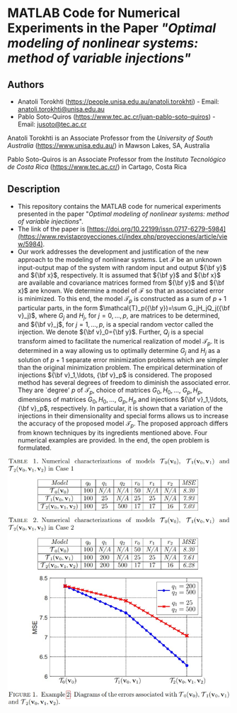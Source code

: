 # MATLAB Code for Numerical Experiments in the Paper *"Optimal modeling of nonlinear systems: method of variable injections"*

## Authors

* Anatoli Torokhti (https://people.unisa.edu.au/anatoli.torokhti) - Email: anatoli.torokhti@unisa.edu.au
* Pablo Soto-Quiros (https://www.tec.ac.cr/juan-pablo-soto-quiros) - Email: jusoto@tec.ac.cr

Anatoli Torokhti is an Associate Professor from the *University of South Australia* (https://www.unisa.edu.au/) in Mawson Lakes, SA, Australia

Pablo Soto-Quiros is an Associate Professor from the *Instituto Tecnológico de Costa Rica* (https://www.tec.ac.cr/) in Cartago, Costa Rica


## Description

* This repository contains the MATLAB code for numerical experiments presented in the paper "*Optimal modeling of nonlinear systems: method of variable injections*". 
* The link of the paper is [https://doi.org/10.22199/issn.0717-6279-5984](https://www.revistaproyecciones.cl/index.php/proyecciones/article/view/5984).
* Our work addresses the development and justification of the new approach to the modeling of nonlinear systems. Let $\mathcal{F}$ be  an unknown  input-output map of the system with random input and output ${\bf y}$ and ${\bf x}$, respectively. It is assumed that  ${\bf y}$ and ${\bf x}$  are available and covariance matrices formed from ${\bf y}$ and ${\bf x}$ are known. We  determine a model of $\mathcal{F}$  so that an associated error is minimized. To this end,  the model $\mathcal{T}_p$ is constructed as a sum of $p+1$ particular parts, in the form $\mathcal{T}_p({\bf y})=\sum G_jH_jQ_j({\bf v}_j)$,  where $G_j$ and $H_j$, for $j=0,\ldots, p$,  are matrices to be determined, and ${\bf v}_j$, for $j=1,\ldots,p$, is a special  random vector  called the injection. We denote ${\bf v}_0={\bf y}$. Further, $Q_j$ is a special transform aimed to facilitate the numerical realization of  model $\mathcal{T}_p$. It is determined in a way allowing us to optimally determine $G_j$ and $H_j$ as a solution of $p+1$ separate error minimization problems which are simpler than the original minimization problem. The empirical determination of injections ${\bf v}_1,\ldots, {\bf v}_p$ is considered. The proposed method has several degrees of freedom to diminish the associated error. They are `degree' $p$ of $\mathcal{T}_p$, choice of matrices $G_0, H_0, \ldots,$ $G_p, H_p$, dimensions of   matrices $G_0, H_0, \ldots,$ $G_p, H_p$ and injections ${\bf v}_1,\ldots, {\bf v}_p$, respectively.  In particular, it is shown that a variation of the injections in their dimensionality and special forms allows us to increase  the accuracy  of  the proposed model $\mathcal{T}_p$. The proposed approach differs from known techniques by its ingredients mentioned above. Four numerical examples are provided. In the end, the open problem is formulated.


<p align="center"><img width="600" src="https://github.com/jusotoTEC/variableInjections/blob/main/img/img1.jpg"></p>

